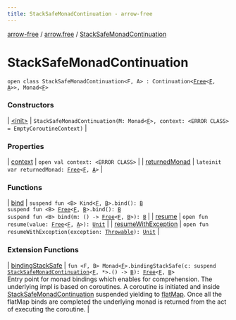 ```yaml
---
title: StackSafeMonadContinuation - arrow-free
---
```


[arrow-free](../../index.html) / [arrow.free](../index.html) / [StackSafeMonadContinuation](./index.html)

# StackSafeMonadContinuation

`open class StackSafeMonadContinuation<F, A> : Continuation<`[`Free`](../-free/index.html)`<`[`F`](index.html#F)`, `[`A`](index.html#A)`>>, Monad<`[`F`](index.html#F)`>`

### Constructors

| [&lt;init&gt;](-init-.html) | `StackSafeMonadContinuation(M: Monad<`[`F`](index.html#F)`>, context: <ERROR CLASS> = EmptyCoroutineContext)` |

### Properties

| [context](context.html) | `open val context: <ERROR CLASS>` |
| [returnedMonad](returned-monad.html) | `lateinit var returnedMonad: `[`Free`](../-free/index.html)`<`[`F`](index.html#F)`, `[`A`](index.html#A)`>` |

### Functions

| [bind](bind.html) | `suspend fun <B> Kind<`[`F`](index.html#F)`, `[`B`](bind.html#B)`>.bind(): `[`B`](bind.html#B)<br>`suspend fun <B> `[`Free`](../-free/index.html)`<`[`F`](index.html#F)`, `[`B`](bind.html#B)`>.bind(): `[`B`](bind.html#B)<br>`suspend fun <B> bind(m: () -> `[`Free`](../-free/index.html)`<`[`F`](index.html#F)`, `[`B`](bind.html#B)`>): `[`B`](bind.html#B) |
| [resume](resume.html) | `open fun resume(value: `[`Free`](../-free/index.html)`<`[`F`](index.html#F)`, `[`A`](index.html#A)`>): `[`Unit`](https://kotlinlang.org/api/latest/jvm/stdlib/kotlin/-unit/index.html) |
| [resumeWithException](resume-with-exception.html) | `open fun resumeWithException(exception: `[`Throwable`](https://kotlinlang.org/api/latest/jvm/stdlib/kotlin/-throwable/index.html)`): `[`Unit`](https://kotlinlang.org/api/latest/jvm/stdlib/kotlin/-unit/index.html) |

### Extension Functions

| [bindingStackSafe](../arrow.typeclasses.-monad/binding-stack-safe.html) | `fun <F, B> Monad<`[`F`](../arrow.typeclasses.-monad/binding-stack-safe.html#F)`>.bindingStackSafe(c: suspend `[`StackSafeMonadContinuation`](./index.html)`<`[`F`](../arrow.typeclasses.-monad/binding-stack-safe.html#F)`, *>.() -> `[`B`](../arrow.typeclasses.-monad/binding-stack-safe.html#B)`): `[`Free`](../-free/index.html)`<`[`F`](../arrow.typeclasses.-monad/binding-stack-safe.html#F)`, `[`B`](../arrow.typeclasses.-monad/binding-stack-safe.html#B)`>`<br>Entry point for monad bindings which enables for comprehension. The underlying impl is based on coroutines. A coroutine is initiated and inside [StackSafeMonadContinuation](./index.html) suspended yielding to [flatMap](../arrow.-kind/flat-map.html). Once all the flatMap binds are completed the underlying monad is returned from the act of executing the coroutine. |


